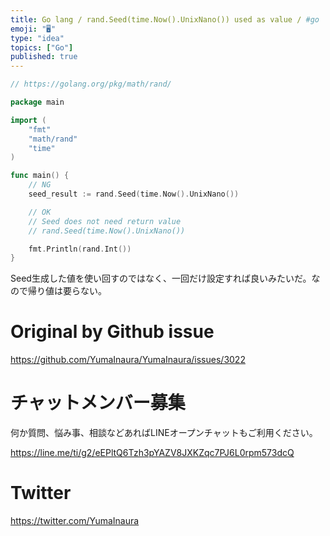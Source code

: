 ```yaml
---
title: Go lang / rand.Seed(time.Now().UnixNano()) used as value / #go
emoji: "🖥"
type: "idea"
topics: ["Go"]
published: true
---
```


```go
// https://golang.org/pkg/math/rand/

package main

import (
	"fmt"
	"math/rand"
	"time"
)

func main() {
	// NG
	seed_result := rand.Seed(time.Now().UnixNano())

	// OK
	// Seed does not need return value
	// rand.Seed(time.Now().UnixNano())

	fmt.Println(rand.Int())
}
```

Seed生成した値を使い回すのではなく、一回だけ設定すれば良いみたいだ。なので帰り値は要らない。

# Original by Github issue

https://github.com/YumaInaura/YumaInaura/issues/3022








<!-- Update From Qiita API -->

# チャットメンバー募集


何か質問、悩み事、相談などあればLINEオープンチャットもご利用ください。

https://line.me/ti/g2/eEPltQ6Tzh3pYAZV8JXKZqc7PJ6L0rpm573dcQ





# Twitter


https://twitter.com/YumaInaura


<!-- Update From Qiita API -->


